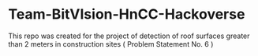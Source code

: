 # Team-BitVIsion-HnCC-Hackoverse
This repo was created for the project of detection of roof surfaces greater than 2 meters in construction sites ( Problem Statement No. 6 )

